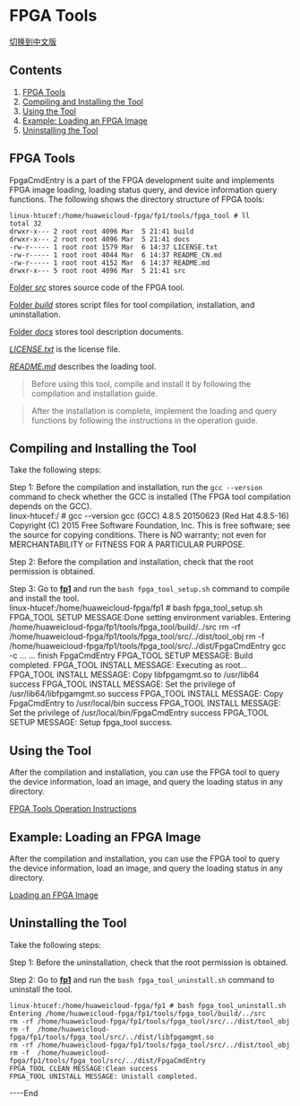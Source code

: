 # FPGA Tools

[切换到中文版](./README_CN.md)

## Contents

1. [FPGA Tools](#about_tool)
2. [Compiling and Installing the Tool](#tool_setup)
3. [Using the Tool](#tool_usage)
4. [Example: Loading an FPGA Image](#load_fpga)
5. [Uninstalling the Tool](#tool_uninstall)

<a name="about_tool"></a>
## FPGA Tools
FpgaCmdEntry is a part of the FPGA development suite and implements FPGA image loading, loading status query, and device information query functions. The following shows the directory structure of FPGA tools:

	linux-htucef:/home/huaweicloud-fpga/fp1/tools/fpga_tool # ll
	total 32
	drwxr-x--- 2 root root 4096 Mar  5 21:41 build
	drwxr-x--- 2 root root 4096 Mar  5 21:41 docs
	-rw-r----- 1 root root 1579 Mar  6 14:37 LICENSE.txt
	-rw-r----- 1 root root 4044 Mar  6 14:37 README_CN.md
	-rw-r----- 1 root root 4152 Mar  6 14:37 README.md
	drwxr-x--- 5 root root 4096 Mar  5 21:41 src



[Folder *src*](./src/) stores source code of the FPGA tool.

[Folder *build*](./build/) stores script files for tool compilation, installation, and uninstallation.

[Folder *docs*](./docs/) stores tool description documents.

[*LICENSE.txt*](./LICENSE.txt) is the license file.

[*README.md*](./README.md) describes the loading tool.


>  Before using this tool, compile and install it by following the compilation and installation guide.

>  After the installation is complete, implement the loading and query functions by following the instructions in the operation guide.

<a name="tool_setup"></a>
## Compiling and Installing the Tool
Take the following steps:

Step 1: Before the compilation and installation, run the `gcc --version` command to check whether the GCC is installed (The FPGA tool compilation depends on the GCC).
​	
	linux-htucef:/ # gcc --version
	gcc (GCC) 4.8.5 20150623 (Red Hat 4.8.5-16)
	Copyright (C) 2015 Free Software Foundation, Inc.
	This is free software; see the source for copying conditions.  There is NO
	warranty; not even for MERCHANTABILITY or FITNESS FOR A PARTICULAR PURPOSE.

Step 2: Before the compilation and installation, check that the root permission is obtained.

Step 3: Go to **[fp1](../../)** and run the `bash fpga_tool_setup.sh` command to compile and install the tool.
​	
	linux-htucef:/home/huaweicloud-fpga/fp1 # bash fpga_tool_setup.sh 
	FPGA_TOOL SETUP MESSAGE:Done setting environment variables.
	Entering /home/huaweicloud-fpga/fp1/tools/fpga_tool/build/../src
	rm -rf /home/huaweicloud-fpga/fp1/tools/fpga_tool/src/../dist/tool_obj 
	rm -f  /home/huaweicloud-fpga/fp1/tools/fpga_tool/src/../dist/FpgaCmdEntry
	gcc -c ...
	...
	finish FpgaCmdEntry
	FPGA_TOOL SETUP MESSAGE: Build completed.
	FPGA_TOOL INSTALL MESSAGE: Executing as root...
	FPGA_TOOL INSTALL MESSAGE: Copy libfpgamgmt.so to /usr/lib64 success
	FPGA_TOOL INSTALL MESSAGE: Set the privilege of /usr/lib64/libfpgamgmt.so success
	FPGA_TOOL INSTALL MESSAGE: Copy FpgaCmdEntry to /usr/local/bin success
	FPGA_TOOL INSTALL MESSAGE: Set the privilege of /usr/local/bin/FpgaCmdEntry success
	FPGA_TOOL SETUP MESSAGE: Setup fpga_tool success.

<a name="tool_usage"></a>
## Using the Tool
After the compilation and installation, you can use the FPGA tool to query the device information, load an image, and query the loading status in any directory.

[FPGA Tools Operation Instructions](./docs/load_tool_operation_instuctions.md)

<a name="load_fpga"></a>
## Example: Loading an FPGA Image
After the compilation and installation, you can use the FPGA tool to query the device information, load an image, and query the loading status in any directory.

[Loading an FPGA Image](./docs/load_an_fpga_image.md)

<a name="tool_uninstall"></a>
## Uninstalling the Tool
Take the following steps:

Step 1: Before the uninstallation, check that the root permission is obtained.

Step 2: Go to [**fp1**](../../) and run the `bash fpga_tool_uninstall.sh` command to uninstall the tool.

	linux-htucef:/home/huaweicloud-fpga/fp1 # bash fpga_tool_uninstall.sh 
	Entering /home/huaweicloud-fpga/fp1/tools/fpga_tool/build/../src
	rm -rf /home/huaweicloud-fpga/fp1/tools/fpga_tool/src/../dist/tool_obj 
	rm -f  /home/huaweicloud-fpga/fp1/tools/fpga_tool/src/../dist/libfpgamgmt.so
	rm -rf /home/huaweicloud-fpga/fp1/tools/fpga_tool/src/../dist/tool_obj
	rm -f  /home/huaweicloud-fpga/fp1/tools/fpga_tool/src/../dist/FpgaCmdEntry
	FPGA_TOOL CLEAN MESSAGE:Clean success
	FPGA_TOOL UNISTALL MESSAGE: Unistall completed.




\----End